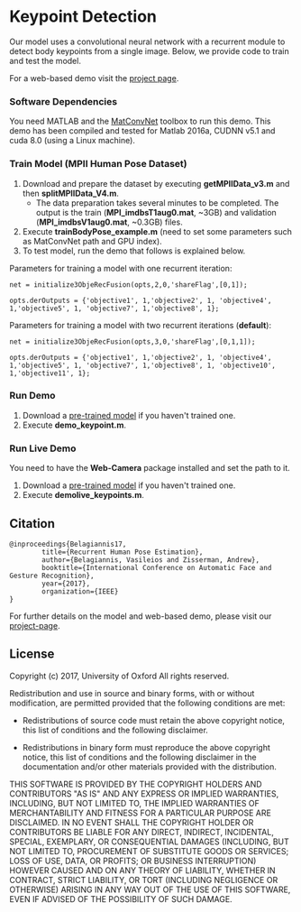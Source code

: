 # Keypoint Detection
Our model uses a convolutional neural network with a recurrent module to detect body keypoints from a single image. Below, we provide code to train and test the model.

For a web-based demo visit the [project page](http://www.robots.ox.ac.uk/~vgg/software/keypoint_detection/).

### Software Dependencies
You need MATLAB and the [MatConvNet](https://github.com/vlfeat/matconvnet) toolbox to run this demo. This demo has been compiled and tested for Matlab 2016a, CUDNN v5.1 and cuda 8.0 (using a Linux machine).

### Train Model (MPII Human Pose Dataset)
1. Download and prepare the dataset by executing **getMPIIData_v3.m** and then **splitMPIIData_V4.m**.
	- The data preparation takes several minutes to be completed. The output is the train (**MPI_imdbsT1aug0.mat**, ~3GB) and validation (**MPI_imdbsV1aug0.mat**,  ~0.3GB) files.   
2. Execute **trainBodyPose_example.m** (need to set some parameters such as MatConvNet path and GPU index).
3. To test model, run the demo that follows is explained below.

Parameters for training a model with one recurrent iteration:
```
net = initialize3ObjeRecFusion(opts,2,0,'shareFlag',[0,1]);

opts.derOutputs = {'objective1', 1,'objective2', 1, 'objective4', 1,'objective5', 1, 'objective7', 1,'objective8', 1};

```

Parameters for training a model with two recurrent iterations (**default**):
```
net = initialize3ObjeRecFusion(opts,3,0,'shareFlag',[0,1,1]);

opts.derOutputs = {'objective1', 1,'objective2', 1, 'objective4', 1,'objective5', 1, 'objective7', 1,'objective8', 1, 'objective10', 1,'objective11', 1};

```

### Run Demo
 1. Download a [pre-trained model](https://github.com/ox-vgg/keypoint_models/tree/master/models) if you haven't trained one.
 2. Execute **demo_keypoint.m**. 

### Run Live Demo
You need to have the **Web-Camera** package installed and set the path to it.

 1. Download a [pre-trained model](https://github.com/ox-vgg/keypoint_models/tree/master/models) if you haven't trained one.
 2. Execute **demolive_keypoints.m**. 

## Citation

    @inproceedings{Belagiannis17,
            title={Recurrent Human Pose Estimation},
            author={Belagiannis, Vasileios and Zisserman, Andrew},
            booktitle={International Conference on Automatic Face and Gesture Recognition},
            year={2017},
            organization={IEEE}
    }


For further details on the model and web-based demo, please visit our [project-page](http://www.robots.ox.ac.uk/~vgg/software/keypoint_detection/).

## License

Copyright (c) 2017, University of Oxford
All rights reserved.

Redistribution and use in source and binary forms, with or without
modification, are permitted provided that the following conditions are met:

* Redistributions of source code must retain the above copyright notice, this
  list of conditions and the following disclaimer.

* Redistributions in binary form must reproduce the above copyright notice,
  this list of conditions and the following disclaimer in the documentation
  and/or other materials provided with the distribution.

THIS SOFTWARE IS PROVIDED BY THE COPYRIGHT HOLDERS AND CONTRIBUTORS "AS IS" AND ANY EXPRESS OR IMPLIED WARRANTIES, INCLUDING, BUT NOT LIMITED TO, THE IMPLIED WARRANTIES OF MERCHANTABILITY AND FITNESS FOR A PARTICULAR PURPOSE ARE DISCLAIMED. IN NO EVENT SHALL THE COPYRIGHT HOLDER OR CONTRIBUTORS BE LIABLE FOR ANY DIRECT, INDIRECT, INCIDENTAL, SPECIAL, EXEMPLARY, OR CONSEQUENTIAL DAMAGES (INCLUDING, BUT NOT LIMITED TO, PROCUREMENT OF SUBSTITUTE GOODS OR SERVICES; LOSS OF USE, DATA, OR PROFITS; OR BUSINESS INTERRUPTION) HOWEVER CAUSED AND ON ANY THEORY OF LIABILITY, WHETHER IN CONTRACT, STRICT LIABILITY, OR TORT (INCLUDING NEGLIGENCE OR OTHERWISE) ARISING IN ANY WAY OUT OF THE USE OF THIS SOFTWARE, EVEN IF ADVISED OF THE POSSIBILITY OF SUCH DAMAGE.
